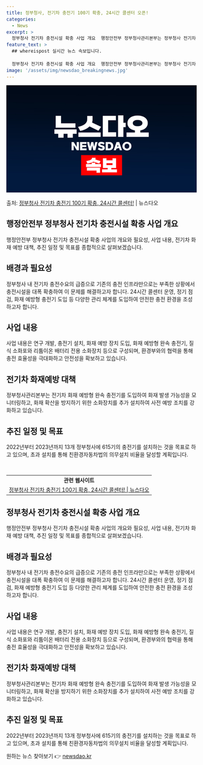 ```yaml
---
title: 정부청사, 전기차 충전기 100기 확충, 24시간 콜센터 오픈!
categories:
  - News
excerpt: >
  정부청사 전기차 충전시설 확충 사업 개요  행정안전부 정부청사관리본부는 정부청사 전기차 충전편의성을 강화하고…
feature_text: >
  ## whereispost 실시간 뉴스 속보입니다.

  정부청사 전기차 충전시설 확충 사업 개요  행정안전부 정부청사관리본부는 정부청사 전기차 충전편의성을 강화하고…
image: '/assets/img/newsdao_breakingnews.jpg'
---
```


![뉴스다오 속보](/assets/img/newsdao_breakingnews.jpg)

<p>출처: <a href="https://newsdao.kr/4167" rel="dofollow">정부청사 전기차 충전기 100기 확충, 24시간 콜센터!</a> | 뉴스다오</p>

<h2 data-ke-size="size26">행정안전부 정부청사 전기차 충전시설 확충 사업 개요</h2>
<p data-ke-size="size16">행정안전부 정부청사 전기차 충전시설 확충 사업의 개요와 필요성, 사업 내용, 전기차 화재 예방 대책, 추진 일정 및 목표를 종합적으로 살펴보겠습니다.</p>

<h2 data-ke-size="size24">배경과 필요성</h2>
<p data-ke-size="size16">정부청사 내 전기차 충전수요의 급증으로 기존의 충전 인프라만으로는 부족한 상황에서 충전시설을 대폭 확충하여 이 문제를 해결하고자 합니다. 24시간 콜센터 운영, 정기 점검, 화재 예방형 충전기 도입 등 다양한 관리 체계를 도입하여 안전한 충전 환경을 조성하고자 합니다.</p>

<h2 data-ke-size="size24">사업 내용</h2>
<p data-ke-size="size16">사업 내용은 연구 개발, 충전기 설치, 화재 예방 장치 도입, 화재 예방형 완속 충전기, 질식 소화포와 리튬이온 배터리 전용 소화장치 등으로 구성되며, 환경부와의 협력을 통해 충전 효율성을 극대화하고 안전성을 확보하고 있습니다.</p>

<h2 data-ke-size="size24">전기차 화재예방 대책</h2>
<p data-ke-size="size16">정부청사관리본부는 전기차 화재 예방형 완속 충전기를 도입하여 화재 발생 가능성을 모니터링하고, 화재 확산을 방지하기 위한 소화장치를 추가 설치하여 사전 예방 조치를 강화하고 있습니다.</p>

<h2 data-ke-size="size24">추진 일정 및 목표</h2>
<p data-ke-size="size16">2022년부터 2023년까지 13개 정부청사에 615기의 충전기를 설치하는 것을 목표로 하고 있으며, 초과 설치를 통해 친환경자동차법의 의무설치 비율을 달성할 계획입니다.</p>

<p data-ke-size="size16">&nbsp;</p>

<table>
   <tbody>
      <tr>
         <td style="text-align: center; height: 17px;"><b>관련 웹사이트</b></td>
      </tr>
      <tr>
         <td style="text-align: center; height: 17px;"><a href="https://newsdao.kr/4167">정부청사 전기차 충전기 100기 확충, 24시간 콜센터! | 뉴스다오</a></td>
      </tr>
   </tbody>
</table>
<h2 data-ke-size="size24">정부청사 전기차 충전시설 확충 사업 개요</h2>
<p data-ke-size="size16">행정안전부 정부청사 전기차 충전시설 확충 사업의 개요와 필요성, 사업 내용, 전기차 화재 예방 대책, 추진 일정 및 목표를 종합적으로 살펴보겠습니다.</p>

<h2 data-ke-size="size24">배경과 필요성</h2>
<p data-ke-size="size16">정부청사 내 전기차 충전수요의 급증으로 기존의 충전 인프라만으로는 부족한 상황에서 충전시설을 대폭 확충하여 이 문제를 해결하고자 합니다. 24시간 콜센터 운영, 정기 점검, 화재 예방형 충전기 도입 등 다양한 관리 체계를 도입하여 안전한 충전 환경을 조성하고자 합니다.</p>

<h2 data-ke-size="size24">사업 내용</h2>
<p data-ke-size="size16">사업 내용은 연구 개발, 충전기 설치, 화재 예방 장치 도입, 화재 예방형 완속 충전기, 질식 소화포와 리튬이온 배터리 전용 소화장치 등으로 구성되며, 환경부와의 협력을 통해 충전 효율성을 극대화하고 안전성을 확보하고 있습니다.</p>

<h2 data-ke-size="size24">전기차 화재예방 대책</h2>
<p data-ke-size="size16">정부청사관리본부는 전기차 화재 예방형 완속 충전기를 도입하여 화재 발생 가능성을 모니터링하고, 화재 확산을 방지하기 위한 소화장치를 추가 설치하여 사전 예방 조치를 강화하고 있습니다.</p>

<h2 data-ke-size="size24">추진 일정 및 목표</h2>
<p data-ke-size="size16">2022년부터 2023년까지 13개 정부청사에 615기의 충전기를 설치하는 것을 목표로 하고 있으며, 초과 설치를 통해 친환경자동차법의 의무설치 비율을 달성할 계획입니다.</p> 

원하는 뉴스 찾아보기 👉 <a href="https://newsdao.kr" rel="dofollow">newsdao.kr</a>


